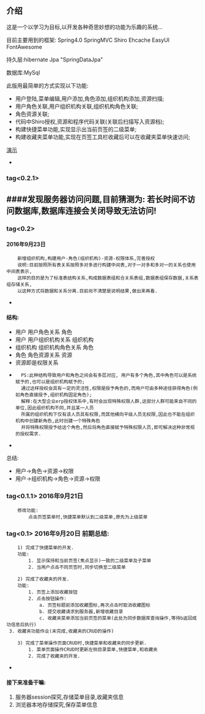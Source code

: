 
## 介绍

这是一个以学习为目标,以开发各种奇思妙想的功能为乐趣的系统...

目前主要用到的框架: Spring4.0 SpringMVC Shiro Ehcache EasyUI FontAwesome

持久层:hibernate Jpa "SpringDataJpa"

数据库:MySql

此版用最简单的方式实现以下功能:

+ 用户登陆,菜单编辑,用户添加,角色添加,组织机构添加,资源扫描;
+ 用户角色关联,用户组织机构关联,组织机构角色关联;
+ 角色资源关联;
+ 代码中Shiro授权,资源和程序代码关联(关联后扫描写入资源档);
+ 构建快捷菜单功能,实现显示出当前页签的二级菜单;
+ 构建收藏夹菜单功能,实现在页签工具栏收藏后可以在收藏夹菜单快速访问;

[演示](http://xmas.oschina.mopaasapp.com/home/)

-
### tag<0.2.1>
####发现服务器访问问题,目前猜测为:
		若长时间不访问数据库,数据库连接会关闭导致无法访问!
-
### tag<0.2> 
#### 2016年9月23日
		新增组织机构,构建用户-角色(组织机构)-资源-权限体系,完善授权
		说明:目前按照所有表关系按照多对多进行构建中间表,对于一对多和多对一的关系也使用中间表表示,
		这样的目的是为了标准表结构关系,构成数据表组和合关系表组,数据表组保存数据,关系表组存储关系,
		以这种方式将数据和关系分离.目前尚不清楚是说明结果,做出来再看.
-
#### 结构:
+ 用户 用户角色关系 角色 
+ 用户 用户组织机构关系 组织机构 
+ 组织机构 组织机构角色关系 角色
+ 角色 角色资源关系 资源
+ 资源即是权限关系

-
		PS:此种结构导致用户和角色之间会有多层对应, 用户有多个角色,其中角色可以是系统赋予的,也可以是组织机构赋予的;
		通过这样授权会具有一定的灵活性,权限是授予角色的,而用户可由多种途径获得角色(例如角色直接授予,组织机构固定角色);
		解释:在大型企业erp授权体系中,有时会出现特殊权限人群,这部分人群可能来自不同的单位,因此组织机构不同,并且某一人员
		所属的组织机构下仅有该人员具有权限,而其他横向平级人员无权限,因此也不能在组织机构中创建新角色,此时创建一个特殊角色
		并将特殊权限授予给这个角色,然后将角色直接赋予特殊权限人员,即可解决这种非常规的授权需求.
-

总结:
+ 用户->角色->资源->权限
+ 用户->组织机构->角色->资源->权限

### tag<0.1.1> 2016年9月21日 
		修改功能:
			点击页签菜单时,快捷菜单默认到二级菜单,原先为上级菜单
     
### tag<0.1> 2016年9月20日 前期总结:
		1) 完成了快捷菜单的开发.
		功能:
			1. 显示保持和当前页签(焦点显示)一致的二级菜单及子菜单
			2. 当用户点击不同页签时,同步切换至二级菜单
     
		2) 完成了收藏夹的开发.
		功能:
			1. 页签上添加收藏按钮
			2. 点击按钮操作:
				a. 页签标题前添加收藏图标,再次点击时取消收藏图标
				b. 提交收藏请求到服务器,新增收藏目录
				c. 收藏夹菜单添加当前页签的菜单(此处为同步数据库查询操作,等待b返回成功信息后执行)
     3. 收藏夹功能作业(未完成,收藏夹的CRUD的操作)
     
		3) 完成了菜单操作页面CRUD时,快捷菜单和收藏夹的同步更新.
			1. 菜单页面操作CRUD时更新左侧目录菜单,快捷菜单,和收藏夹
			2. 完成了收藏夹的开发.
-
#### 接下来准备干嘛:
   1. 服务器session探究,存储菜单目录,收藏夹信息
   2. 浏览器本地存储探究,保存菜单信息
